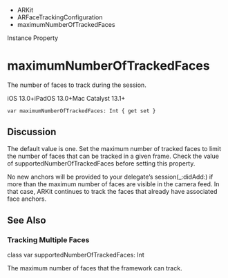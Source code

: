 

- ARKit
- ARFaceTrackingConfiguration
-  maximumNumberOfTrackedFaces 

Instance Property

# maximumNumberOfTrackedFaces

The number of faces to track during the session.

iOS 13.0+iPadOS 13.0+Mac Catalyst 13.1+

``` source
var maximumNumberOfTrackedFaces: Int { get set }
```

## Discussion

The default value is one. Set the maximum number of tracked faces to limit the number of faces that can be tracked in a given frame. Check the value of supportedNumberOfTrackedFaces before setting this property.

No new anchors will be provided to your delegate’s session(_:didAdd:) if more than the maximum number of faces are visible in the camera feed. In that case, ARKit continues to track the faces that already have associated face anchors.

## See Also

### Tracking Multiple Faces

class var supportedNumberOfTrackedFaces: Int

The maximum number of faces that the framework can track.

